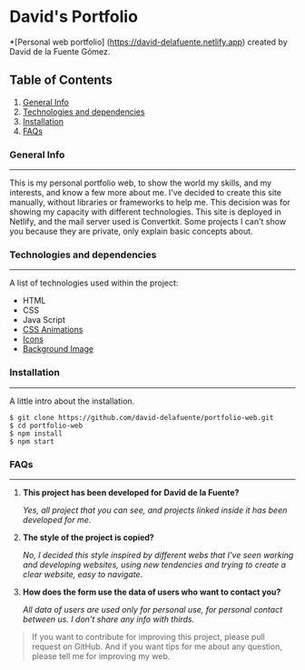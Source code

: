 # David's Portfolio
*[Personal web portfolio] (https://david-delafuente.netlify.app) created by David de la Fuente Gómez.


## Table of Contents
1. [General Info](#general-info)
2. [Technologies and dependencies](#technologies-and-dependencies)
3. [Installation](#installation)
4. [FAQs](#faqs)
   
### General Info
***
This is my personal portfolio web, to show the world my skills, and my interests, and know a few more about me.
I've decided to create this site manually, without libraries or frameworks to help me. This decision was for showing my capacity with different technologies.
This site is deployed in Netlify, and the mail server used is Convertkit.
Some projects I can't show you because they are private, only explain basic concepts about.

<!-- 
### Screenshot
***
Example to insert images
![Image text](https://www.seiu1000.org/sites/main/files/main-images/camera_lense_0.jpeg)
-->

### Technologies and dependencies
***
A list of technologies used within the project:

* HTML
* CSS
* Java Script
* [CSS Animations](https://animate.style)
* [Icons](https://ionic.io/ionicons)
* [Background Image](https://unsplash.com/es/fotos/oMpAz-DN-9I)
  
### Installation
***
A little intro about the installation. 
```
$ git clone https://github.com/david-delafuente/portfolio-web.git
$ cd portfolio-web
$ npm install
$ npm start
```
 
### FAQs
***

1. **This project has been developed for David de la Fuente?**
   
   _Yes, all project that you can see, and projects linked inside it has been developed for me_. 

2. __The style of the project is copied?__

   _No, I decided this style inspired by different webs that I've seen working and developing websites, using new tendencies and trying to create a clear website, easy to navigate_.
   
3. __How does the form use the data of users who want to contact you?__

   _All data of users are used only for personal use, for personal contact between us. I don't share any info with thirds._
   

> If you want to contribute for improving this project, please pull request on GitHub.
> And if you want tips for me about any question, please tell me for improving my web.
